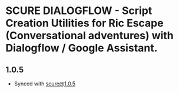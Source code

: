 # SCURE DIALOGFLOW - Script Creation Utilities for Ric Escape (Conversational adventures) with Dialogflow / Google Assistant.

## 1.0.5

- Synced with scure@1.0.5
